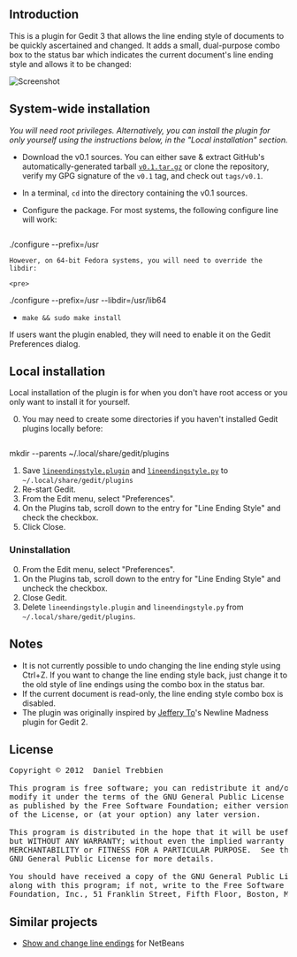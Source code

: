 ## Introduction
This is a plugin for Gedit 3 that allows the line ending style of documents to be quickly ascertained and changed. It adds a small, dual-purpose combo box to the status bar which indicates the current document's line ending style and allows it to be changed:

![Screenshot](http://i.imgur.com/tI8zh.png)

## System-wide installation
*You will need root privileges. Alternatively, you can install the plugin for only yourself using the instructions below, in the "Local installation" section.*

 *  Download the v0.1 sources. You can either save & extract GitHub's automatically-generated tarball [`v0.1.tar.gz`](https://github.com/dtrebbien/gedit-line-ending-style-plugin/tarball/v0.1) or clone the repository, verify my GPG signature of the `v0.1` tag, and check out `tags/v0.1`.
 *  In a terminal, `cd` into the directory containing the v0.1 sources.
 *  Configure the package. For most systems, the following configure line will work:

    <pre>
./configure --prefix=/usr
</pre>

    However, on 64-bit Fedora systems, you will need to override the libdir:
    
    <pre>
./configure --prefix=/usr --libdir=/usr/lib64
</pre>
 *  `make && sudo make install`

If users want the plugin enabled, they will need to enable it on the Gedit Preferences dialog.

## Local installation
Local installation of the plugin is for when you don't have root access or you only want to install it for yourself.

 0. You may need to create some directories if you haven't installed Gedit plugins locally before:

    <pre>
mkdir --parents ~/.local/share/gedit/plugins
</pre>
 1. Save [`lineendingstyle.plugin`](https://github.com/dtrebbien/gedit-line-ending-style-plugin/raw/424920911e25875282d03a38c93c4e779ea04c25/src/lineendingstyle.plugin) and [`lineendingstyle.py`](https://github.com/dtrebbien/gedit-line-ending-style-plugin/raw/424920911e25875282d03a38c93c4e779ea04c25/src/lineendingstyle.py) to `~/.local/share/gedit/plugins`
 2. Re-start Gedit.
 3. From the Edit menu, select "Preferences".
 4. On the Plugins tab, scroll down to the entry for "Line Ending Style" and check the checkbox.
 5. Click Close.

### Uninstallation
 0. From the Edit menu, select "Preferences".
 1. On the Plugins tab, scroll down to the entry for "Line Ending Style" and uncheck the checkbox.
 2. Close Gedit.
 3. Delete `lineendingstyle.plugin` and `lineendingstyle.py` from `~/.local/share/gedit/plugins`.

## Notes
 *  It is not currently possible to undo changing the line ending style using Ctrl+Z. If you want to change the line ending style back, just change it to the old style of line endings using the combo box in the status bar.
 *  If the current document is read-only, the line ending style combo box is disabled.
 *  The plugin was originally inspired by [Jeffery To](https://github.com/jefferyto)'s Newline Madness plugin for Gedit 2.

## License
<pre>
Copyright © 2012  Daniel Trebbien

This program is free software; you can redistribute it and/or
modify it under the terms of the GNU General Public License
as published by the Free Software Foundation; either version 2
of the License, or (at your option) any later version.

This program is distributed in the hope that it will be useful,
but WITHOUT ANY WARRANTY; without even the implied warranty of
MERCHANTABILITY or FITNESS FOR A PARTICULAR PURPOSE.  See the
GNU General Public License for more details.

You should have received a copy of the GNU General Public License
along with this program; if not, write to the Free Software
Foundation, Inc., 51 Franklin Street, Fifth Floor, Boston, MA  02110-1301, USA.
</pre>

## Similar projects

 *  [Show and change line endings](http://plugins.netbeans.org/plugin/36810/show-and-change-line-endings) for NetBeans